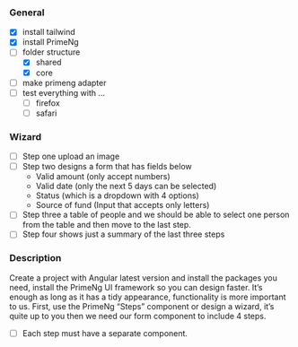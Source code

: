 ### General
- [x] install tailwind
- [x] install PrimeNg
- [ ] folder structure
  - [x] shared
  - [x] core
- [ ] make primeng adapter
- [ ] test everything with ...
  - [ ] firefox
  - [ ] safari

### Wizard
- [ ] Step one upload an image
- [ ] Step two designs a form that has fields below
  - Valid amount (only accept numbers)
  - Valid date (only the next 5 days can be selected)
  - Status (which is a dropdown with 4 options)
  - Source of fund (Input that accepts only letters)
- [ ] Step three a table of people and we should be able to select one person from the table and then move to the last step.
- [ ] Step four shows just a summary of the last three steps

### Description
Create a project with Angular latest version and install the packages you need, install the PrimeNg UI framework so you can design faster.
It’s enough as long as it has a tidy appearance, functionality is more important to us.
First, use the PrimeNg “Steps” component or design a wizard, it’s quite up to you then we need our form component to include 4 steps.

- [ ] Each step must have a separate component.
